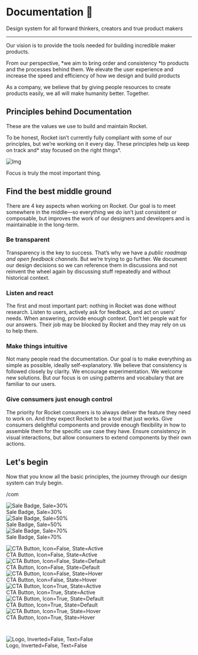 
# Documentation 🚀

Design system for all forward thinkers, creators and true product makers

---

Our vision is to provide the tools needed for building incredible maker products.

From our perspective, *we aim to bring order and consistency *to products and the processes behind them. We elevate the user experience and increase the speed and efficiency of how we design and build products

As a company, we believe that by giving people resources to create products easily, we all will make humanity better. Together.

## Principles behind Documentation

These are the values we use to build and maintain Rocket.

To be honest, Rocket isn’t currently fully compliant with some of our principles, but we’re working on it every day. These principles help us keep on track and* stay focused on the right things*.

![Img](https://studio-assets.supernova.io/design-systems/14533/9289758a-6300-472a-bbc6-a57098081abf.jpeg?Expires=1990828800&Policy=eyJTdGF0ZW1lbnQiOlt7IlJlc291cmNlIjoiaHR0cHM6Ly9zdHVkaW8tYXNzZXRzLnN1cGVybm92YS5pby9kZXNpZ24tc3lzdGVtcy8xNDUzMy85Mjg5NzU4YS02MzAwLTQ3MmEtYmJjNi1hNTcwOTgwODFhYmYuanBlZyIsIkNvbmRpdGlvbiI6eyJEYXRlTGVzc1RoYW4iOnsiQVdTOkVwb2NoVGltZSI6MTk5MDgyODgwMH19fV19&Signature=E9DL6D-ZtS~4qaH18y5tnHC4gtpQUzZb85NmDFMuezn~MaWHPSumzBv6tXkxGqSgGyKh~9FaYnbfHkcJhU~4F~jdbuY70gbRxUpvnBtyCpz8o0mci-d2A9WoIZ3RGl11izD3c2WMfUaKhSaFlUw8cTGP-9vrqeUi58O2P4zYT9eAeyvOIFzQXgIgljhxiB9mIVU5a4j1vDL8ntJpagEZukKRskOgMrrB4LNQ-nRsvXFF7W5C5EkdoZPZf4jFxcQu2Yj6M9-bqNBXubYMsYYhEXqvqUOAnYVaE59E5PSSe43HKv2gp1ajSJ3ttHtTtCITO8Vyfh1FoTl03Z18ki8iZg__&Key-Pair-Id=APKAJGK34LCCAUR7N6LA)

Focus is truly the most important thing.

## Find the best middle ground

There are 4 key aspects when working on Rocket. Our goal is to meet somewhere in the middle—so everything we do isn’t just consistent or composable, but improves the work of our designers and developers and is maintainable in the long-term.

### Be transparent

Transparency is the key to success. That’s why we have a *public roadmap and open feedback channels*. But we’re trying to go further. We document our design decisions so we can reference them in discussions and not reinvent the wheel again by discussing stuff repeatedly and without historical context.

### Listen and react

The first and most important part: nothing in Rocket was done without research. Listen to users, actively ask for feedback, and act on users’ needs. When answering, provide enough context. Don’t let people wait for our answers. Their job may be blocked by Rocket and they may rely on us to help them.

### Make things intuitive

Not many people read the documentation. Our goal is to make everything as simple as possible, ideally self-explanatory. We believe that consistency is followed closely by clarity. We encourage experimentation. We welcome new solutions. But our focus is on using patterns and vocabulary that are familiar to our users.

### Give consumers just enough control

The priority for Rocket consumers is to always deliver the feature they need to work on. And they expect Rocket to be a tool that just works. Give consumers delightful components and provide enough flexibility in how to assemble them for the specific use case they have. Ensure consistency in visual interactions, but allow consumers to extend components by their own actions.

## Let's begin

Now that you know all the basic principles, the journey through our design system can truly begin.

/com

  
![Sale Badge, Sale=30%](https://studio-assets.supernova.io/design-systems/14533/d4c69bf2-f91c-4472-9648-1752d0f32474.png?Expires=1990828800&Policy=eyJTdGF0ZW1lbnQiOlt7IlJlc291cmNlIjoiaHR0cHM6Ly9zdHVkaW8tYXNzZXRzLnN1cGVybm92YS5pby9kZXNpZ24tc3lzdGVtcy8xNDUzMy9kNGM2OWJmMi1mOTFjLTQ0NzItOTY0OC0xNzUyZDBmMzI0NzQucG5nIiwiQ29uZGl0aW9uIjp7IkRhdGVMZXNzVGhhbiI6eyJBV1M6RXBvY2hUaW1lIjoxOTkwODI4ODAwfX19XX0_&Signature=YDMNbgzodTRs649WgNSyU-hcDAiehaRuKxF3PFmrJmstNA05AiKWSXbGgoOZhbDW6VN2C6uxfi6iLaNIG3fOpPCqkXsmmhkvA2DClATXKnCdI6Ue17AErZGbak5fbpZ3voRRdecLiMX-KNaTCKbDBkxx1N1QmtFZWFO47NvoglXqh~dK~AdzlRGkUQrE6XLFGjmmyV-dgRQwRs6BlceZy2GDPT08qMfo6WZ0FjRQB3krNW78Efhe8OClnuxFgEquxSw6o4Z4Qhh8q5YlfJs0pzGDD~oP3qOnQXROEB4jOiGIfXZXkZNDcbnUid8VJ83kinIHh8~3Ki~Yl7Ca6fF5cA__&Key-Pair-Id=APKAJGK34LCCAUR7N6LA)  
Sale Badge, Sale=30%  
![Sale Badge, Sale=50%](https://studio-assets.supernova.io/design-systems/14533/bd872abe-318a-48f0-9f21-cd1676fad91e.png?Expires=1990828800&Policy=eyJTdGF0ZW1lbnQiOlt7IlJlc291cmNlIjoiaHR0cHM6Ly9zdHVkaW8tYXNzZXRzLnN1cGVybm92YS5pby9kZXNpZ24tc3lzdGVtcy8xNDUzMy9iZDg3MmFiZS0zMThhLTQ4ZjAtOWYyMS1jZDE2NzZmYWQ5MWUucG5nIiwiQ29uZGl0aW9uIjp7IkRhdGVMZXNzVGhhbiI6eyJBV1M6RXBvY2hUaW1lIjoxOTkwODI4ODAwfX19XX0_&Signature=WOtNMtvozAGIW2P2iVvcNpHAU4PeFFLRVlYf11~cfa4a2-kvkL2U7lEVFwFpi2R2VgZsT9opI2SjnIpFaxRjloHWm5XL7AP06gBTbPAfFi1Clg2qdfi7cPWWgPu~zMVpTwOSaxHbCrUSqS22QYS2i4zoXKUOLVlvFsKRx~FWJjdGkalKVMICuEpI1564YybI117E8C4btaMcBwh6SUmgUVZBl-EKjrjTyPdQCpaqZ8IZxj0aNwnZKlqU14h4yNM3YlZ-hMCKsO40pVtnZRKz7hOTx6FSGUhnhG~ZOEHeP1OTw0vxX2ADS9ebKHajfllzPsthA-3nmERQkAb7v~iOMQ__&Key-Pair-Id=APKAJGK34LCCAUR7N6LA)  
Sale Badge, Sale=50%  
![Sale Badge, Sale=70%](https://studio-assets.supernova.io/design-systems/14533/165d0c92-0e23-4663-9e21-f9b376eda117.png?Expires=1990828800&Policy=eyJTdGF0ZW1lbnQiOlt7IlJlc291cmNlIjoiaHR0cHM6Ly9zdHVkaW8tYXNzZXRzLnN1cGVybm92YS5pby9kZXNpZ24tc3lzdGVtcy8xNDUzMy8xNjVkMGM5Mi0wZTIzLTQ2NjMtOWUyMS1mOWIzNzZlZGExMTcucG5nIiwiQ29uZGl0aW9uIjp7IkRhdGVMZXNzVGhhbiI6eyJBV1M6RXBvY2hUaW1lIjoxOTkwODI4ODAwfX19XX0_&Signature=QlyXdN14TsA2v~-CCXJ~6BSexvx7eJ6HLk6DLgI62rZAO4nWJtfavp68BA3Bjvwd3t~PcfVLFnwapEgiJjR0RmQViR5iJeLzECcloh43qKvOf89Y0kj0Q7W3oitE378oZZmVrHUJinUDbxMBYasmVbirzXvtBRW7KP5VN9Z5ogLJoqJsW2K-oWQgzHIg0k8szV8~1AcM~NnOLL5OPnXDRBMqGkks1NKPLRg-BcZynAfjYjFssE2lNmmqETMJbL8FiRk1XPrUcADku6bfGNtuVsjqckR2~gXGfo0RoYMmSgQsqu9qctv55Q3YgpnRXz2R2YNNb~tH701S60qSVxnKlw__&Key-Pair-Id=APKAJGK34LCCAUR7N6LA)  
Sale Badge, Sale=70%  


  
![CTA Button, Icon=False, State=Active](https://studio-assets.supernova.io/design-systems/14533/c6b7105d-9ef7-4721-a274-4414e5b680ad.png?Expires=1990828800&Policy=eyJTdGF0ZW1lbnQiOlt7IlJlc291cmNlIjoiaHR0cHM6Ly9zdHVkaW8tYXNzZXRzLnN1cGVybm92YS5pby9kZXNpZ24tc3lzdGVtcy8xNDUzMy9jNmI3MTA1ZC05ZWY3LTQ3MjEtYTI3NC00NDE0ZTViNjgwYWQucG5nIiwiQ29uZGl0aW9uIjp7IkRhdGVMZXNzVGhhbiI6eyJBV1M6RXBvY2hUaW1lIjoxOTkwODI4ODAwfX19XX0_&Signature=cqaSpmgiHIqD5XWI8L26Htd9py23CsGJoV6v2D2ipMz~obuz~mWKfn0ZVSTf~VU-R5eXCyuQAxVihEjWk3YpLYgSGcUnkgvlycI2Q-NloS8d58Xn2wlflvb7UNUijXCAMer31GSL8oNnK7Lu76xTSMoCtwN5boiLmUKgf4G0yjn887tkqNQxChfyEJc8N9SBwUXOccTDMgUYNhsLeGsJNHimhPZOJJXgRlIXf9aUO8c0ENqbHapzr9mJcoQTj~e5aw8mzU8duFLyGT6HLwFYbPeEXzRF~tl7fzuhZo6G6o6~Q8zzrgRsXb81tE4pVxjjfmVYJkOZPTib~P3SIhG~vw__&Key-Pair-Id=APKAJGK34LCCAUR7N6LA)  
CTA Button, Icon=False, State=Active  
![CTA Button, Icon=False, State=Default](https://studio-assets.supernova.io/design-systems/14533/64e6fbd4-bbd1-4d4f-8e0c-2421b40f6a57.png?Expires=1990828800&Policy=eyJTdGF0ZW1lbnQiOlt7IlJlc291cmNlIjoiaHR0cHM6Ly9zdHVkaW8tYXNzZXRzLnN1cGVybm92YS5pby9kZXNpZ24tc3lzdGVtcy8xNDUzMy82NGU2ZmJkNC1iYmQxLTRkNGYtOGUwYy0yNDIxYjQwZjZhNTcucG5nIiwiQ29uZGl0aW9uIjp7IkRhdGVMZXNzVGhhbiI6eyJBV1M6RXBvY2hUaW1lIjoxOTkwODI4ODAwfX19XX0_&Signature=FLhd7Zog9NgeCSrA5d8Cf-DIrYvwoJxgn2rmf2AxekB2Zl66POsWZgvtxvqlwLwPWiXQn4w9VKc43Ei4dso0nRXhjGWaZdif62GOtvuhaD7-Mgctv4F9NEz3eV5lUkL39wqe5toG0ETJu2CCpb8eKRHFhgRhbjXxS8ZmjpK81tOqCYqP8iAKkhMNhFCtg9JTJI7FEYzIp1oKrAIlEAcSvX75p1omrSaTzMbHog4W6CaNm6Y9BN-O6a3UXB8GNxPcqNy7AOCN-dnCureNDdOPb~wLz24F2bFTiBZLJPucjv5pLy~DoSQDRRQHrVPkGrytCYU5o82V2~HeMp~7JXMHBA__&Key-Pair-Id=APKAJGK34LCCAUR7N6LA)  
CTA Button, Icon=False, State=Default  
![CTA Button, Icon=False, State=Hover](https://studio-assets.supernova.io/design-systems/14533/8f6be980-ca04-41dc-b4c4-4ce1306bdf23.png?Expires=1990828800&Policy=eyJTdGF0ZW1lbnQiOlt7IlJlc291cmNlIjoiaHR0cHM6Ly9zdHVkaW8tYXNzZXRzLnN1cGVybm92YS5pby9kZXNpZ24tc3lzdGVtcy8xNDUzMy84ZjZiZTk4MC1jYTA0LTQxZGMtYjRjNC00Y2UxMzA2YmRmMjMucG5nIiwiQ29uZGl0aW9uIjp7IkRhdGVMZXNzVGhhbiI6eyJBV1M6RXBvY2hUaW1lIjoxOTkwODI4ODAwfX19XX0_&Signature=mqp5~ToUvCYx7zj0d6S-dBG0Q8q60AvtHLP~jgCapk7g38ZIV5BEBXd~6htE8YlUgSvAK~rnw02~6wFUclxkM83TH4Bx3Mc9tuP6m9EZ~ylFZC-k~1AJvSBQZGtwfU4ZPSp5X1T00BTOXYwAvozbM2DWbSfgLYv76W23Z0KYI7OT9iMCZ0~IfFmjNo-WQqPULPMsZmtOIE8zXX8ljnbw2MK4-7CpGRDMZtOSwlxFkD9kqkMBhRFxqaYKp9U-FU5ZnTN6E5dBkCNSoxXwKx48sUKgY5pG4kbB7pUIxIsdmraHFo41jDyPfcs8OkGl8JZH8pSJi5ZQluXQ8H8OPBPjrw__&Key-Pair-Id=APKAJGK34LCCAUR7N6LA)  
CTA Button, Icon=False, State=Hover  
![CTA Button, Icon=True, State=Active](https://studio-assets.supernova.io/design-systems/14533/2a25e25e-465a-4588-82fc-322972c74b65.png?Expires=1990828800&Policy=eyJTdGF0ZW1lbnQiOlt7IlJlc291cmNlIjoiaHR0cHM6Ly9zdHVkaW8tYXNzZXRzLnN1cGVybm92YS5pby9kZXNpZ24tc3lzdGVtcy8xNDUzMy8yYTI1ZTI1ZS00NjVhLTQ1ODgtODJmYy0zMjI5NzJjNzRiNjUucG5nIiwiQ29uZGl0aW9uIjp7IkRhdGVMZXNzVGhhbiI6eyJBV1M6RXBvY2hUaW1lIjoxOTkwODI4ODAwfX19XX0_&Signature=S9Svw4op-ujPw7S~d8i8xZUcTXm3EiMzepByiufDKUZ5G3Yj60-Xw13AF7hh5Ju3hXtRpfPuSaFdbXbD-qbX1QgsnMNcpIOb3KlriFbCIdoMsDvc-LxlrAMpol1wezvFdyvHHPSqF9lM8A5ClobgxXhZVf4UK9ZIT0S3lmd1Uy8GZES-P~-aHrTOuHSNrzxt73JPKuIjs6ZYINvtKvXWP-6C7~KHBWkBrddHEMKBuWlbYH~4PQVhIsQVRw7mgqQUV~rqeGJAajVoSpNNJQ3Z72fDneKVtSW3mjhq6rI5DO2PXIE5YYC80KPz7EU~MY9r139c~HexokuHDW-XwmwG~w__&Key-Pair-Id=APKAJGK34LCCAUR7N6LA)  
CTA Button, Icon=True, State=Active  
![CTA Button, Icon=True, State=Default](https://studio-assets.supernova.io/design-systems/14533/65cdda47-573f-48cb-a95c-3cddcfeccfb7.png?Expires=1990828800&Policy=eyJTdGF0ZW1lbnQiOlt7IlJlc291cmNlIjoiaHR0cHM6Ly9zdHVkaW8tYXNzZXRzLnN1cGVybm92YS5pby9kZXNpZ24tc3lzdGVtcy8xNDUzMy82NWNkZGE0Ny01NzNmLTQ4Y2ItYTk1Yy0zY2RkY2ZlY2NmYjcucG5nIiwiQ29uZGl0aW9uIjp7IkRhdGVMZXNzVGhhbiI6eyJBV1M6RXBvY2hUaW1lIjoxOTkwODI4ODAwfX19XX0_&Signature=OSxEJ3B794A4~DGrZbFgQBLEMo-LpJkz87L~IPHblLqHsEquA5uw7BUeb77t-ZLMeQPdyAyfGF~wsQH74Bz8r6hSmfQgZWmDJzWwghItRkKgPi~lIf1obObQFDKW6g86HaLl5SC71lRQZF8NYKXi1sXZentvuVo0QnbSDNj0LDeMDFWY0LiykTP6u5E74qQoHgcZ6ezW4EJsoriZHWqXG1NKQbRtvcdDnBgqdn6k6aqvkZlZvKV4M30CyXgB6jY4SCPobvnHSw0okDo4Hs~6GGAk2p4IxTSJaP0ehrqFWp2NnoKIB9JyR6XPfD5ItN3jJSYcWRQL7mew5wlQGIW07w__&Key-Pair-Id=APKAJGK34LCCAUR7N6LA)  
CTA Button, Icon=True, State=Default  
![CTA Button, Icon=True, State=Hover](https://studio-assets.supernova.io/design-systems/14533/ed26a052-8ac5-4e96-8432-3eddd847c27f.png?Expires=1990828800&Policy=eyJTdGF0ZW1lbnQiOlt7IlJlc291cmNlIjoiaHR0cHM6Ly9zdHVkaW8tYXNzZXRzLnN1cGVybm92YS5pby9kZXNpZ24tc3lzdGVtcy8xNDUzMy9lZDI2YTA1Mi04YWM1LTRlOTYtODQzMi0zZWRkZDg0N2MyN2YucG5nIiwiQ29uZGl0aW9uIjp7IkRhdGVMZXNzVGhhbiI6eyJBV1M6RXBvY2hUaW1lIjoxOTkwODI4ODAwfX19XX0_&Signature=WUE5p6U7RIBNH4CqbBWjie3iRng~B0hLoPz4Ba6DQYvWjsy~LyZeAfIY0omRG~1Wp6vofZ4Q~VC7FyPwv7l7Uh2wDiRDqJ4c8QNvylTHxoIpJPH11EjQh-0uIeR8Exh0JF7FskIUeLR3o6vkjydFX35QCMnp~pdhmgD71VqZvf~Pj8jv2rQbc3Drldeu-HdxIiUjAHZUXy3FzR5cZq~uMfIt3wvXzH3AIGuSQTaMzp0--CfkyEONfJUz4D~gd6O8G~0YP9AIPgbgw53Zp7x7c1ERjI8x51Wjy3rbg1Akhz4PKGBZGYleHLNXayhQiZYUH9k8NgcQ~WtCvlQ3OmpYFQ__&Key-Pair-Id=APKAJGK34LCCAUR7N6LA)  
CTA Button, Icon=True, State=Hover  


```javascript  
  
```

  
![Logo, Inverted=False, Text=False](https://studio-assets.supernova.io/design-systems/14533/4eec9089-b873-4881-a5a2-10a18a9ec289.png?Expires=1990828800&Policy=eyJTdGF0ZW1lbnQiOlt7IlJlc291cmNlIjoiaHR0cHM6Ly9zdHVkaW8tYXNzZXRzLnN1cGVybm92YS5pby9kZXNpZ24tc3lzdGVtcy8xNDUzMy80ZWVjOTA4OS1iODczLTQ4ODEtYTVhMi0xMGExOGE5ZWMyODkucG5nIiwiQ29uZGl0aW9uIjp7IkRhdGVMZXNzVGhhbiI6eyJBV1M6RXBvY2hUaW1lIjoxOTkwODI4ODAwfX19XX0_&Signature=Rm5ysfFSup2RrN8CfGbMg3oBbekK1I8tB03Usd4gNk39Kdx6f0sp9CuvP85NbQJt4CvgItr9e5OdnwAl7LnDKImkgKQi81c~qSD6t09UHpP9Y7jSYLjHE1-WLzGypYMy1rDWUFfrRIO0B4aaCWMA9RPjIx~bePCEVgEGuq~avuE93-sYQJPTntIBZ4DXTr~HRrLs07Usd6chgDhYWlPr4QTxJskQOH1XXE2zGYKNN86UOdVyrSJJ-MjbyHs~hwgXtF2r2i4Uhm6SQ7q~F8WnuBhhuhvf4Ztrsj~COZNOIAraVlgMzeJTbAhX0Enip63IQvgKfoU8PqD4vEzxRQbtBQ__&Key-Pair-Id=APKAJGK34LCCAUR7N6LA)  
Logo, Inverted=False, Text=False  


  
  
